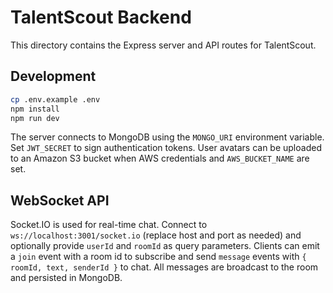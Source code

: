 # TalentScout Backend

This directory contains the Express server and API routes for TalentScout.

## Development

```bash
cp .env.example .env
npm install
npm run dev
```

The server connects to MongoDB using the `MONGO_URI` environment variable. Set `JWT_SECRET` to sign authentication tokens. User avatars can be uploaded to an Amazon S3 bucket when AWS credentials and `AWS_BUCKET_NAME` are set.

## WebSocket API

Socket.IO is used for real-time chat. Connect to `ws://localhost:3001/socket.io` (replace host and port as needed) and optionally provide `userId` and `roomId` as query parameters. Clients can emit a `join` event with a room id to subscribe and send `message` events with `{ roomId, text, senderId }` to chat. All messages are broadcast to the room and persisted in MongoDB.
